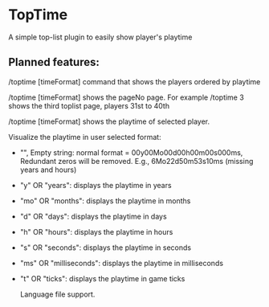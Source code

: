 # TopTime
A simple top-list plugin to easily show player's playtime

## Planned features:
/toptime [timeFormat] command that shows the players ordered by playtime

/toptime <pageNo> [timeFormat] shows the pageNo page. For example /toptime 3 shows the third toplist page, players 31st to 40th

/toptime <playerName> [timeFormat] shows the playtime of selected player.

Visualize the playtime in user selected format:
- "", Empty string: normal format = 00y00Mo00d00h00m00s000ms, Redundant zeros will be removed. E.g., 6Mo22d50m53s10ms (missing years and hours)
- "y" OR "years": displays the playtime in years
- "mo" OR "months": displays the playtime in months
- "d" OR "days": displays the playtime in days
- "h" OR "hours": displays the playtime in hours
- "s" OR "seconds": displays the playtime in seconds
- "ms" OR "milliseconds": displays the playtime in milliseconds
- "t" OR "ticks": displays the playtime in game ticks
  
  Language file support.
